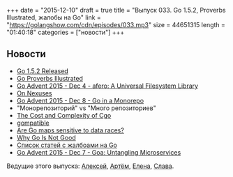 +++
date = "2015-12-10"
draft = true
title = "Выпуск 033. Go 1.5.2, Proverbs Illustrated, жалобы на Go"
link = "https://golangshow.com/cdn/episodes/033.mp3"
size = 44651315
length = "01:40:18"
categories = ["новости"]
+++

## Новости
- [Go 1.5.2 Released](https://github.com/golang/go/issues?q=milestone%3AGo1.5.2)
- [Go Proverbs Illustrated](http://www.gregosuri.com/2015/12/04/go-proverbs-illustrated/)
- [Go Advent 2015 - Dec 4 - afero: A Universal Filesystem Library](https://blog.gopheracademy.com/advent-2015/afero-a-universal-filesystem-library/)
- [On Nexuses](https://www.devever.net/~hl/nexuses)
- [Go Advent 2015 - Dec 8 - Go in a Monorepo](https://blog.gopheracademy.com/advent-2015/go-in-a-monorepo/)
- "Монорепозиторий" vs "Много репозиториев"
- [The Cost and Complexity of Cgo](http://www.cockroachlabs.com/blog/the-cost-and-complexity-of-cgo/)
- [gompatible](https://github.com/motemen/gompatible)
- [Are Go maps sensitive to data races?](http://dave.cheney.net/2015/12/07/are-go-maps-sensitive-to-data-races)
- [Why Go Is Not Good](http://yager.io/programming/go.html)
- [Список статей с жалбоами на Go](https://github.com/ksimka/go-is-not-good)
- [Go Advent 2015 - Dec 7 - Goa: Untangling Microservices](https://blog.gopheracademy.com/advent-2015/goaUntanglingMicroservices/)

Ведущие этого выпуска: [Алексей](https://twitter.com/paaleksey),
[Артём](https://twitter.com/miolini),  [Елена](https://twitter.com/webdeva),
[Слава](https://twitter.com/m0sth8).
